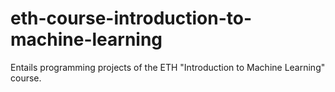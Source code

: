 # eth-course-introduction-to-machine-learning
Entails programming projects of the ETH "Introduction to Machine Learning" course.
